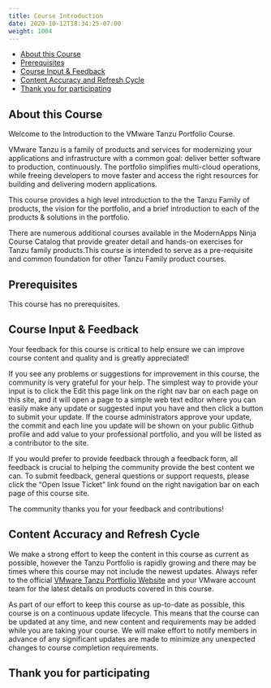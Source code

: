 ```yaml
---
title: Course Introduction
date: 2020-10-12T18:34:25-07:00
weight: 1004
---
```


- [About this Course](#about-this-course)
- [Prerequisites](#prerequisites)
- [Course Input & Feedback](#course-input--feedback)
- [Content Accuracy and Refresh Cycle](#content-accuracy-and-refresh-cycle)
- [Thank you for participating](#thank-you-for-participating)

## About this Course

Welcome to the Introduction to the VMware Tanzu Portfolio Course.

VMware Tanzu is a family of products and services for modernizing your applications and infrastructure with a common goal: deliver better software to production, continuously. The portfolio simplifies multi-cloud operations, while freeing developers to move faster and access the right resources for building and delivering modern applications.

This course provides a high level introduction to the the Tanzu Family of products, the vision for the portfolio, and a brief introduction to each of the products & solutions in the portfolio.

There are numerous additional courses available in the ModernApps Ninja Course Catalog that provide greater detail and hands-on exercises for Tanzu family products.This course is intended to serve as a pre-requisite and common foundation for other Tanzu Family product courses.  

## Prerequisites  

This course has no prerequisites.

## Course Input & Feedback

Your feedback for this course is critical to help ensure we can improve course content and quality and is greatly appreciated!

If you see any problems or suggestions for improvement in this course, the community is very grateful for your help. The simplest way to provide your input is to click the Edit this page link on the right nav bar on each page on this site, and it will open a page to a simple web text editor where you can easily make any update or suggested input you have and then click a button to submit your update. If the course administrators approve your update, the commit and each line you update will be shown on your public Github profile and add value to your professional portfolio, and you will be listed as a contributor to the site.

If you would prefer to provide feedback through a feedback form, all feedback is crucial to helping the community provide the best content we can. To submit feedback, general questions or support requests, please click the “Open Issue Ticket” link found on the right navigation bar on each page of this course site.

The community thanks you for your feedback and contributions!

## Content Accuracy and Refresh Cycle

We make a strong effort to keep the content in this course as current as possible, however the Tanzu Portfolio is rapidly growing and there may be times where this course may not include the newest updates. Always refer to the official [VMware Tanzu Portfiolio Website](https://tanzu.vmware.com/) and your VMware account team for the latest details on products covered in this course.

As part of our effort to keep this course as up-to-date as possible, this course is on a continuous update lifecycle. This means that the course can be updated at any time, and new content and requirements may be added while you are taking your course. We will make effort to notify members in advance of any significant updates are made to minimize any unexpected changes to course completion requirements.

## Thank you for participating
